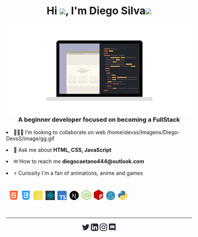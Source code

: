 <h1 align="center">Hi <img src="https://raw.githubusercontent.com/MartinHeinz/MartinHeinz/master/wave.gif" width="30px">, I'm Diego Silva<img src='https://user-images.githubusercontent.com/5713670/87202985-820dcb80-c2b6-11ea-9f56-7ec461c497c3.gif' width="50"></h1>

<img src="image/gg.gif" width="500" align="right" alt="tamplateImg"/>

<h3 align="center">A beginner developer focused on becoming a FullStack</h3>

<!-- SOBRE MIM -->
<p align="left"><li>👨🏻‍💻 I’m looking to collaborate on web /home/devss/Imagens/Diego-DevsS/image/gg.gif</li></p>
<p align="left"><li>💬 Ask me about <strong>HTML, CSS, JavaScript</strong></li></p>
<p align="left"><li>✉ How to reach me <strong>diegocaetano444@outlook.com</strong></li></p>
<p align="left"><li>⚡ Curiosity I'm a fan of animations, anime and games</li></p>

<!-- TECNOLOGIAS -->
<p align="left"><br>&nbsp;
    <img src=".github/tecSvg/html5.svg" alt="html5" width="25"/>&nbsp;
    <img src=".github/tecSvg/css3.svg" alt="css3" width="25"/>&nbsp;
    <img src=".github/tecSvg/javascript.svg" alt="javascript"width="25"/>&nbsp;
    <img src=".github/tecSvg/Reactjs.svg" alt="Reactjs" width="25"/>&nbsp;
    <img src=".github/tecSvg/typescript.png" alt="typescript" width="25"/>&nbsp;
    <img src=".github/tecSvg/next-js.svg" alt="Nextjs" width="25"/>&nbsp;
    <img src=".github/tecSvg/node.svg" alt="node" width="25"/>&nbsp;
    <img src=".github/tecSvg/npm-2.svg" alt="npm" width="25"/>&nbsp;
    <img src=".github/tecSvg/yarn.png" alt="yarn" width="25"/>&nbsp;
    <img src=".github/tecSvg/Python.png" alt="python" width="25"/>&nbsp;
    <!-- https://devicon.dev/ -->
</p>
<br>

---

<!-- REDES SOCIAIS -->
<p align="center">
    <a href="https://twitter.com/DiegoSi06829718" target="blank"><img align="center" src=".github/twitter.svg" alt="NyctibiusVII/Twitter" height="20" width="20" /></a>
    <a href="https://www.linkedin.com/in/diego-c-silva-487b171a5/" target="blank"><img align="center" src=".github/linkedin.svg" alt="NyctibiusVII/Linkedin" height="20" width="20" /></a>
    <a href="https://www.instagram.com/DcDevs/" target="blank"><img align="center" src=".github/instagram.svg" alt="NyctibiusVII/Instagram" height="20" width="20" /></a>
    <a href="https://discord.gg/!D❦C•Devs" target="blank"><img align="center" src=".github/discord.svg" alt="NyctibiusVII/Discord" height="20" width="20" /></a>
</p>
